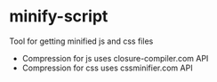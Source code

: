 minify-script
=============

Tool for getting minified js and css files 

- Compression for js uses closure-compiler.com API
- Compression for css uses cssminifier.com API
